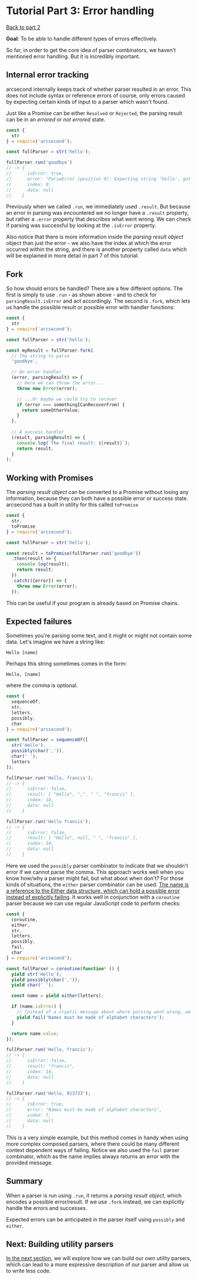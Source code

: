 # Tutorial Part 3: Error handling

[Back to part 2](./tutorial-part-2.md)

**Goal**: To be able to handle different types of errors effectively.

So far, in order to get the core idea of parser combinators, we haven't mentioned error handling. But it is incredibly important.

## Internal error tracking

arcsecond internally keeps track of whether parser resulted in an error. This does not include syntax or reference errors of course, only errors caused by expecting certain kinds of input to a parser which wasn't found.

Just like a Promise can be either `Resolved` or `Rejected`, the parsing result can be in an *errored* or *not errored* state.

```javascript
const {
  str
} = require('arcsecond');

const fullParser = str('hello');

fullParser.run('goodbye')
// -> {
//      isError: true,
//      error: "ParseError (position 0): Expecting string 'hello', got 'goodb...'",
//      index: 0,
//      data: null
//    }
```

Previously when we called `.run`, we immediately used `.result`. But because an error in parsing was encountered we no longer have a `.result` property, but rather a `.error` property that describes what went wrong. We can check if parsing was successful by looking at the `.isError` property.

Also notice that there is more information inside the *parsing result object* object than just the error - we also have the index at which the error occurred within the string, and there is another property called `data` which will be explained in more detail in part 7 of this tutorial.

## Fork

So how should errors be handled? There are a few different options. The first is simply to use `.run` - as shown above - and to check for `parsingResult.isError` and act accordingly. The second is `.fork`, which lets us handle the possible result or possible error with handler functions:

```javascript
const {
  str
} = require('arcsecond');

const fullParser = str('hello');

const myResult = fullParser.fork(
  // The string to parse
  'goodbye',

  // An error handler
  (error, parsingResult) => {
    // Here we can throw the error...
    throw new Error(error);

    // ...Or maybe we could try to recover
    if (error === somethingICanRecoverFrom) {
      return someOtherValue;
    }
  },
  
  // A success handler
  (result, parsingResult) => {
    console.log(`The final result: ${result}`);
    return result;
  }
);
```

## Working with Promises

The *parsing result object* can be converted to a Promise without losing any information, because they can both have a possible error or success state. arcsecond has a built in utility for this called `toPromise`

```javascript
const {
  str,
  toPromise
} = require('arcsecond');

const fullParser = str('hello');

const result = toPromise(fullParser.run('goodbye'))
  .then(result => {
    console.log(result);
    return result;
  })
  .catch(({error}) => {
    throw new Error(error);
  });
```

This can be useful if your program is already based on Promise chains.

## Expected failures

Sometimes you're parsing some text, and it might or might not contain some data. Let's imagine we have a string like:

`Hello [name]`

Perhaps this string sometimes comes in the form:

`Hello, [name]`

where the comma is optional.

```javascript
const {
  sequenceOf,
  str,
  letters,
  possibly,
  char
} = require('arcsecond');

const fullParser = sequenceOf([
  str('Hello'),
  possibly(char(',')),
  char(' '),
  letters
]);

fullParser.run('Hello, francis');
// -> {
//      isError: false,
//      result: [ "Hello", ",", " ", "francis" ],
//      index: 14,
//      data: null
//    }

fullParser.run('Hello francis');
// -> {
//      isError: false,
//      result: [ "Hello", null, " ", "francis" ],
//      index: 14,
//      data: null
//    }
```

Here we used the `possibly` parser combinator to indicate that we shouldn't error if we cannot parse the comma. This approach works well when you know how/why a parser might fail, but what about when don't? For those kinds of situations, the `either` parser combinator can be used. [The name is a reference to the Either data structure, which can hold a possible error instead of explicitly failing](http://hackage.haskell.org/package/base-4.12.0.0/docs/Data-Either.html). It works well in conjunction with a `coroutine` parser because we can use regular JavaScript code to perform checks:

```javascript
const {
  coroutine,
  either,
  str,
  letters,
  possibly,
  fail,
  char
} = require('arcsecond');

const fullParser = coroutine(function* () {
  yield str('Hello');
  yield possibly(char(','));
  yield char(' ');

  const name = yield either(letters);

  if (name.isError) {
    // Instead of a cryptic message about where parsing went wrong, we can instead make a better message
    yield fail('Names must be made of alphabet characters');
  }

  return name.value;
});

fullParser.run('Hello, francis');
// -> {
//      isError: false,
//      result: "francis",
//      index: 14,
//      data: null
//    }

fullParser.run('Hello, 013733');
// -> {
//      isError: true,
//      error: "Names must be made of alphabet characters",
//      index: 7,
//      data: null
//    }
```

This is a very simple example, but this method comes in handy when using more complex composed parsers, where there could be many different context dependent ways of failing. Notice we also used the `fail` parser combinator, which as the name implies always returns an error with the provided message.

## Summary

When a parser is run using `.run`, it returns a *parsing result object*, which encodes a possible error/result. If we use `.fork` instead, we can explicitly handle the errors and successes.

Expected errors can be anticipated in the parser itself using `possibly` and `either`.

## Next: Building utility parsers

[In the next section](./tutorial-part-4.md), we will explore how we can build our own utility parsers, which can lead to a more expressive description of our parser and allow us to write less code.
